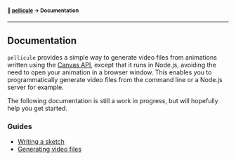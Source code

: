 #### <sup>:movie_camera: [pellicule](../README.md) → Documentation</sup>

---

## Documentation

`pellicule` provides a simple way to generate video files from animations written using the [Canvas API](https://developer.mozilla.org/en-US/docs/Web/API/Canvas_API), except that it runs in Node.js, avoiding the need to open your animation in a browser window. This enables you to programmatically generate video files from the command line or a Node.js server for example.

The following documentation is still a work in progress, but will hopefully help you get started.

### Guides

- [Writing a sketch](./writing-a-sketch.md)
- [Generating video files](./generating-video-files.md)
